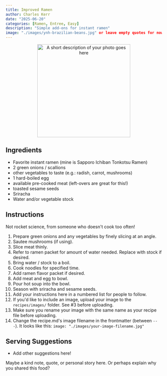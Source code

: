 ```yaml
---
title: Improved Ramen
author: Charles Kerr
date: "2025-06-20"
categories: [Ramen, Entree, Easy]
description: "Simple add-ons for instant ramen"
image: "./images/ynh-brazilian-beans.jpg" or leave empty quotes for now like ""
---
```


<!-- Replace the img src file path below with the same path you used in the YAML above -->
<p align="center">
  <img src="./images/your-image-filename.jpg" alt="A short description of your photo goes here" width="300"/>
</p>

## Ingredients

- Favorite instant ramen (mine is Sapporo Ichiban Tonkotsu Ramen)
- 2 green onions / scallions
- other vegetables to taste (e.g.: radish, carrot, mushrooms)
- 1 hard-boiled egg
- available pre-cooked meat (left-overs are great for this!)
- toasted sesame seeds
- Sriracha
- Water and/or vegetable stock

## Instructions

Not rocket science, from someone who doesn't cook too often!

1. Prepare green onions and any vegetables by finely slicing at an angle.
2. Sautee mushrooms (if using).
3. Slice meat thinly.
4. Refer to ramen packet for amount of water needed.  Replace with stock if desired.
5. Bring water / stock to a boil.
6. Cook noodles for specified time.
7. Add ramen flavor packet if desired.
8. Add meat and egg to bowl.
9. Pour hot soup into the bowl.
10. Season with sriracha and sesame seeds.
11. Add your instructions here in a numbered list for people to follow.
12. If you'd like to include an image, upload your image to the `recipes/images/` folder. See #3 before uploading.
13. Make sure you rename your image with the same name as your recipe file before uploading.
14. Change the recipe.md's image filename in the frontmatter (between `---`). It looks like this: `image: "./images/your-image-filename.jpg"`

## Serving Suggestions
- Add other suggestions here!

Maybe a kind note, quote, or personal story here. Or perhaps explain why you shared this food?
